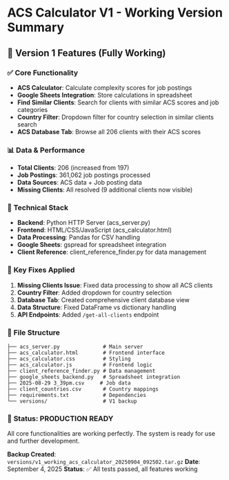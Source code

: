 # ACS Calculator V1 - Working Version Summary

## 🎯 **Version 1 Features (Fully Working)**

### ✅ **Core Functionality**
- **ACS Calculator**: Calculate complexity scores for job postings
- **Google Sheets Integration**: Store calculations in spreadsheet
- **Find Similar Clients**: Search for clients with similar ACS scores and job categories
- **Country Filter**: Dropdown filter for country selection in similar clients search
- **ACS Database Tab**: Browse all 206 clients with their ACS scores

### 📊 **Data & Performance**
- **Total Clients**: 206 (increased from 197)
- **Job Postings**: 361,062 job postings processed
- **Data Sources**: ACS data + Job posting data
- **Missing Clients**: All resolved (9 additional clients now visible)

### 🔧 **Technical Stack**
- **Backend**: Python HTTP Server (acs_server.py)
- **Frontend**: HTML/CSS/JavaScript (acs_calculator.html)
- **Data Processing**: Pandas for CSV handling
- **Google Sheets**: gspread for spreadsheet integration
- **Client Reference**: client_reference_finder.py for data management

### 🚀 **Key Fixes Applied**
1. **Missing Clients Issue**: Fixed data processing to show all ACS clients
2. **Country Filter**: Added dropdown for country selection
3. **Database Tab**: Created comprehensive client database view
4. **Data Structure**: Fixed DataFrame vs dictionary handling
5. **API Endpoints**: Added `/get-all-clients` endpoint

### 📁 **File Structure**
```
├── acs_server.py              # Main server
├── acs_calculator.html        # Frontend interface
├── acs_calculator.css         # Styling
├── acs_calculator.js          # Frontend logic
├── client_reference_finder.py # Data management
├── google_sheets_backend.py   # Spreadsheet integration
├── 2025-08-29 3_39pm.csv     # Job data
├── client_countries.csv       # Country mappings
├── requirements.txt           # Dependencies
└── versions/                  # V1 backup
```

### 🎉 **Status: PRODUCTION READY**
All core functionalities are working perfectly. The system is ready for use and further development.

**Backup Created**: `versions/v1_working_acs_calculator_20250904_092502.tar.gz`
**Date**: September 4, 2025
**Status**: ✅ All tests passed, all features working
